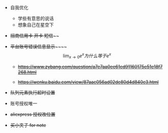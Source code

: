 - 自我优化
	
	- 学些有意思的说话
	- 想象自己在星空下
- ~~招商信用卡 开卡 短信~~~~

- ~~平台账号错误信息显示~~~~~~
    $$
    \lim_{x\to0}e^x 为什么等于 e^x
    $$
    - ~~https://www.zybang.com/question/a7e7aa0ee61cd91160175e51e18f7268.html~~

    - ~~<https://wenku.baidu.com/view/87aac056ad02de80d4d840e3.html>~~
- ~~队列元素执行超时设置~~
- 账号授权唯一
- ~~aliexpress 授权改位置~~
- ~~买小夹子 for note~~

